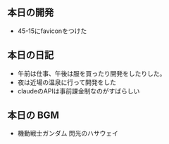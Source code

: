 ## 本日の開発
- 45-15にfaviconをつけた

## 本日の日記
- 午前は仕事、午後は服を買ったり開発をしたりした。
- 夜は近場の温泉に行って開発をした
- claudeのAPIは事前課金制なのがすばらしい

## 本日の BGM
- 機動戦士ガンダム 閃光のハサウェイ